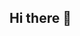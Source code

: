 ## Hi there 👋

<!--
**Kev1nCanCode/Kev1nCanCode** is a ✨ _special_ ✨ repository because its `README.md` (this file) appears on your GitHub profile.

Here are some ideas to get you started:
- Studying @TU-Berlin
- 🌱 I’m currently learning Haskell
- ⚡ Fun fact: 
-->
